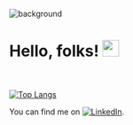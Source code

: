 ![background](https://user-images.githubusercontent.com/68390087/95216662-55d3ef00-07c0-11eb-9d55-920f280622d6.jpg)

# Hello, folks! <img src="https://raw.githubusercontent.com/MartinHeinz/MartinHeinz/master/wave.gif" width="30px">

<br></br>
[![Top Langs](https://github-readme-stats.vercel.app/api/top-langs/?username=bubblezdb)](https://github.com/bubblezdb/github-readme-stats)

<!-- Actual text -->

You can find me on [![LinkedIn][2.2]][2].

<!-- Icons -->


[2.2]: https://raw.githubusercontent.com/MartinHeinz/MartinHeinz/master/linkedin-3-16.png 

<!-- Links to your social media accounts -->


[2]: https://www.linkedin.com/in/desiblaney/

